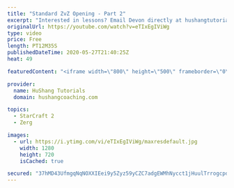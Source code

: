 ```yaml
---
title: "Standard ZvZ Opening - Part 2"
excerpt: "Interested in lessons? Email Devon directly at hushangtutorials@outlook.com ------------------------------------------------------------------------------------------------------- Want to support HuShang Tutorials directly? Patreon is a website where you can contribute a monthly donation that will help"
originalUrl: https://youtube.com/watch?v=eTIxEgIViWg
type: video
price: Free
length: PT12M35S
publishedDateTime: 2020-05-27T21:40:25Z
heat: 49

featuredContent: "<iframe width=\"800\" height=\"500\" frameborder=\"0\" src=\"https://www.youtube.com/embed/eTIxEgIViWg\" allow=\"accelerometer; autoplay; encrypted-media; gyroscope; picture-in-picture\" allowfullscreen></iframe>"

provider:
  name: HuShang Tutorials
  domain: hushangcoaching.com

topics:
  - StarCraft 2
  - Zerg

images:
  - url: https://i.ytimg.com/vi/eTIxEgIViWg/maxresdefault.jpg
    width: 1280
    height: 720
    isCached: true

secured: "37hMD43UfmgqNqNOXXIEei9y5Zyz59yCZC7adgEWMhNycct1jHuulTrrogcpd1CQzYklT4K2dnkyd1LfZ8Q1zcZcHWMKifdIOEoINMIqIZtZN/x0ZMaU1k9u9Cdfnkn7nOhkp1IoqDcLFgaOoZVfIMYMiVccyRIU318F6Bn7NWlqNEhQwwGdD9+zH0zAbr3iSKlXkTjnYAPdzwboSB1cc6090L5RGXNWHa+BEbcTj/2RDt7+WboA/a6pJwlbAEZ7KQ+K4tVlYoWqChPhwipGds1kgeEJv9b489ImP3s7lt6vice3NNh40+BPIwXhiC9u7O/G3O5HbCvpLayY2oTTtkVwd+1Ayoixb4qEv6Qccwio0iV9xk84FgDW3wFxoDEwgU0B8jewljNjJyKcrJrCLNepff6JMlUNCF8iy7oCwtA=;XIkKBUEniqZeTEd6uYI61g=="
---
```


